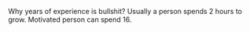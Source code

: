 Why years of experience is bullshit? Usually a person spends 2 hours to grow. Motivated person can spend 16.